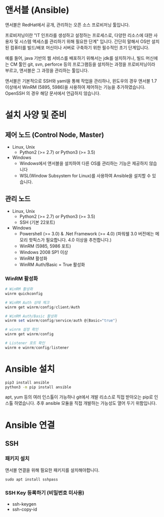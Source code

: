 # 앤서블 (Ansible)

앤서블은 RedHat에서 공개, 관리하는 오픈 소스 프로비저닝 툴입니다.

프로비저닝이란 "IT 인프라를 생성하고 설정하는 프로세스로, 다양한 리소스에 대한 사용자 및 시스템 액세스를 관리하기 위해 필요한 단계" 입니다.
간단히 말해서 OS만 설치된 컴퓨터를 빌드/배포 머신이나 서버로 구축하기 위한 필수적인 초기 단계입니다.

예를 들어, java 기반의 웹 서비스를 배포하기 위해서는 jdk를 설치하거나, 빌드 머신에는 CM 툴인 git, svn, perforce 등의 프로그램등을 설치하는 과정을 프로비저닝이라 부르고, 앤서블은 그 과정을 관리하는 툴입니다.

앤서블은 기본적으로 SSH와 yaml을 통해 작업을 관리하나, 윈도우의 경우 앤서블 1.7 이상에서 WinRM (5895, 5986)을 사용하여 제어하는 기능을 추가하였습니다.
OpenSSH 의 경우 해당 문서에서 언급하지 않습니다.

# 설치 사양 및 준비

## 제어 노드 (Control Node, Master)

- Linux, Unix
  - Python2 (>= 2.7) or Python3 (>= 3.5)
- Windows
  - Windows에서 앤서블을 설치하여 다른 OS를 관리하는 기능은 제공하지 않습니다
  - WSL(Window Subsystem for Linux)를 사용하여 Ansible을 설치할 수 있습니다.

## 관리 노드

- Linux, Unix
  - Python2 (>= 2.7) or Python3 (>= 3.5)
  - SSH (기본 22포트)
- Windows
  - Powershell (>= 3.0) & .Net Framework (>= 4.0)
    (파워쉘 3.0 버전에는 메모리 핫픽스가 필요합니다. 4.0 이상을 추천합니다.)
  - WinRM (5985, 5986 포트)
  - Windows 2008 SP1 이상
  - WinRM 활성화
  - WinRM Auth/Basic = True 활성화


### WinRM 활성화

```powershell
# WinRM 활성화
winrm quickconfig

# WinRM Auth 상태 체크
winrm get winrm/config/client/Auth

# WinRM Auth/Basic 활성화
winrm set winrm/config/service/auth @{Basic="true"}

# winrm 설정 확인
winrm get winrm/config

# Listener 포트 확인
winrm e winrm/config/listener

```


# Ansible 설치

```bash
pip3 install ansible
python3 -m pip install ansible
```

apt, yum 등의 여러 인스톨이 가능하나 git에서 개발 리소스로 직접 받아오는 pip로 인스톨 하였습니다.
추후 ansible 모듈을 직접 개발하는 가능성도 열어 두기 위함입니다.

# Ansible 연결

## SSH

### 패키지 설치
앤서블 연결을 위해 필요한 패키지를 설치해야합니다.
```
sudo apt install sshpass
```

### SSH Key 등록하기 (비밀번호 미사용)

- ssh-keygen
- ssh-copy-id
